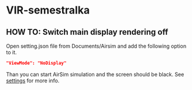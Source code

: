 # VIR-semestralka

## HOW TO: Switch main display rendering off
Open setting.json file from Documents/Airsim and add the following option to it.
  ```json 
  "ViewMode": "NoDisplay"
  ```
Than you can start AirSim simulation and the screen should be black.
See [settings](https://microsoft.github.io/AirSim/docs/settings/#viewmode) for more info.
